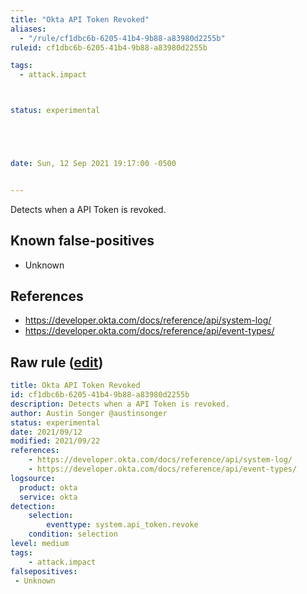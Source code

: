 ```yaml
---
title: "Okta API Token Revoked"
aliases:
  - "/rule/cf1dbc6b-6205-41b4-9b88-a83980d2255b"
ruleid: cf1dbc6b-6205-41b4-9b88-a83980d2255b

tags:
  - attack.impact



status: experimental





date: Sun, 12 Sep 2021 19:17:00 -0500


---
```


Detects when a API Token is revoked.

<!--more-->


## Known false-positives

* Unknown



## References

* https://developer.okta.com/docs/reference/api/system-log/
* https://developer.okta.com/docs/reference/api/event-types/


## Raw rule ([edit](https://github.com/SigmaHQ/sigma/edit/master/rules/cloud/okta/okta_api_token_revoked.yml))
```yaml
title: Okta API Token Revoked
id: cf1dbc6b-6205-41b4-9b88-a83980d2255b
description: Detects when a API Token is revoked.
author: Austin Songer @austinsonger
status: experimental
date: 2021/09/12
modified: 2021/09/22
references:
    - https://developer.okta.com/docs/reference/api/system-log/
    - https://developer.okta.com/docs/reference/api/event-types/
logsource:
  product: okta
  service: okta
detection:
    selection:
        eventtype: system.api_token.revoke
    condition: selection
level: medium
tags:
    - attack.impact
falsepositives:
 - Unknown
 

```
